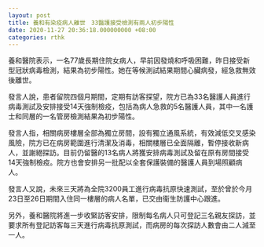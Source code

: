```yaml
---
layout: post
title: 養和有染疫病人離世　33醫護接受檢測有兩人初步陽性
date: 2020-11-27 20:36:18.000000000 +08:00
categories: rthk
---
```


養和醫院表示，一名77歲長期住院女病人，早前因發燒和呼吸困難，昨日接受新型冠狀病毒檢測，結果為初步陽性。她在等候測試結果期間心臟病發，經急救無效後離世。

發言人說，患者留院四個月期間，定期有訪客探望，院方已為33名醫護人員進行病毒測試及安排接受14天強制檢疫，包括為病人急救的5名醫護人員，其中一名護士和同層的一名管房檢測結果為初步陽性。

發言人指，相關病房樓層全部為獨立房間，設有獨立通風系統，有效減低交叉感染風險，院方已在病房範圍進行清潔及消毒，相關樓層已全面隔離，暫停接收新病人，並謝絕探訪。目前仍留醫的13名病人將獲安排病毒測試及留在原有房間接受14天強制檢疫。院方也會安排另一批配以全套保護裝備的醫護人員到場照顧病人。

發言人又說，未來三天將為全院3200員工進行病毒抗原快速測試，至於曾於今月23日至26日期間入住同一樓層的病人名單，已交由衞生防護中心跟進。
 
另外，養和醫院將進一步收緊訪客安排，限制每名病人只可登記三名親友探訪，並要求所有登記訪客每三天進行病毒抗原測試，而病房的每次探訪人數會由二人減至一人。
